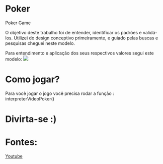 # Poker
Poker Game

O objetivo deste trabalho foi de entender, identificar os padrões e validá-los.
Utilizei do design conceptivo primeiramente, e guiado pelas buscas e pesquisas cheguei neste modelo.

Para entendimento e aplicação dos seus respectivos valores segui este modelo:
<img src="https://4.bp.blogspot.com/-fIppUGOorWw/TdExzq9njDI/AAAAAAAAABE/g01WdYisFY4/s1600/gdfgdfg.jpg">


# Como jogar?
Para você jogar o jogo você precisa rodar a função : interpreterVideoPoker()

# Divirta-se :)

# Fontes: 
[Youtube](https://www.youtube.com/watch?v=C26lA9dGubo)



